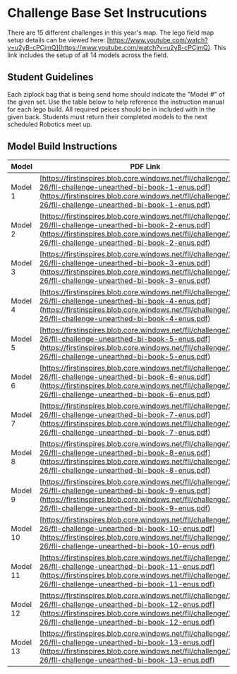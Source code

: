 # Challenge Base Set Instrucutions

There are 15 different challenges in this year's map. The lego field map setup details can be viewed here: [https://www.youtube.com/watch?v=u2yB-cPCjmQ](https://www.youtube.com/watch?v=u2yB-cPCjmQ). This link includes the setup of all 14 models across the field.

## Student Guidelines

Each ziplock bag that is being send home should indicate the "Model #" of the given set. Use the table below to help reference the instruction manual for each lego build. All required peices should be in included with in the given back. Students must return their completed models to the next scheduled Robotics meet up.

## Model Build Instructions

| **Model** | **PDF Link**                                                                                                                                                                                                                          | **Notes** |
|:--------- | ------------------------------------------------------------------------------------------------------------------------------------------------------------------------------------------------------------------------------------- | --------- |
| Model 1   | [https://firstinspires.blob.core.windows.net/fll/challenge/2025-26/fll-challenge-unearthed-bi-book-1-enus.pdf](https://firstinspires.blob.core.windows.net/fll/challenge/2025-26/fll-challenge-unearthed-bi-book-1-enus.pdf)          |           |
| Model 2   | [https://firstinspires.blob.core.windows.net/fll/challenge/2025-26/fll-challenge-unearthed-bi-book-2-enus.pdf](https://firstinspires.blob.core.windows.net/fll/challenge/2025-26/fll-challenge-unearthed-bi-book-2-enus.pdf)          |           |
| Model 3   | [https://firstinspires.blob.core.windows.net/fll/challenge/2025-26/fll-challenge-unearthed-bi-book-3-enus.pdf](https://firstinspires.blob.core.windows.net/fll/challenge/2025-26/fll-challenge-unearthed-bi-book-3-enus.pdf)          |           |
| Model 4   | [https://firstinspires.blob.core.windows.net/fll/challenge/2025-26/fll-challenge-unearthed-bi-book-4-enus.pdf](https://firstinspires.blob.core.windows.net/fll/challenge/2025-26/fll-challenge-unearthed-bi-book-4-enus.pdf)          |           |
| Model 5   | [https://firstinspires.blob.core.windows.net/fll/challenge/2025-26/fll-challenge-unearthed-bi-book-5-enus.pdf](https://firstinspires.blob.core.windows.net/fll/challenge/2025-26/fll-challenge-unearthed-bi-book-5-enus.pdf)          |           |
| Model 6   | [https://firstinspires.blob.core.windows.net/fll/challenge/2025-26/fll-challenge-unearthed-bi-book-6-enus.pdf](https://firstinspires.blob.core.windows.net/fll/challenge/2025-26/fll-challenge-unearthed-bi-book-6-enus.pdf)          |           |
| Model 7   | [https://firstinspires.blob.core.windows.net/fll/challenge/2025-26/fll-challenge-unearthed-bi-book-7-enus.pdf](https://firstinspires.blob.core.windows.net/fll/challenge/2025-26/fll-challenge-unearthed-bi-book-7-enus.pdf)          |           |
| Model 8   | [https://firstinspires.blob.core.windows.net/fll/challenge/2025-26/fll-challenge-unearthed-bi-book-8-enus.pdf](https://firstinspires.blob.core.windows.net/fll/challenge/2025-26/fll-challenge-unearthed-bi-book-8-enus.pdf)          |           |
| Model 9   | [https://firstinspires.blob.core.windows.net/fll/challenge/2025-26/fll-challenge-unearthed-bi-book-9-enus.pdf](https://firstinspires.blob.core.windows.net/fll/challenge/2025-26/fll-challenge-unearthed-bi-book-9-enus.pdf)          |           |
| Model 10  | [https://firstinspires.blob.core.windows.net/fll/challenge/2025-26/fll-challenge-unearthed-bi-book-10-enus.pdf](https://firstinspires.blob.core.windows.net/fll/challenge/2025-26/fll-challenge-unearthed-bi-book-10-enus.pdf)        |           |
| Model 11  | [https://firstinspires.blob.core.windows.net/fll/challenge/2025-26/fll-challenge-unearthed-bi-book-11-enus.pdf](https://firstinspires.blob.core.windows.net/fll/challenge/2025-26/fll-challenge-unearthed-bi-book-11-enus.pdf)        |           |
| Model 12  | [https://firstinspires.blob.core.windows.net/fll/challenge/2025-26/fll-challenge-unearthed-bi-book-12-enus.pdf](https://firstinspires.blob.core.windows.net/fll/challenge/2025-26/fll-challenge-unearthed-bi-book-12-enus.pdf)        |           |
| Model 13  | [https://firstinspires.blob.core.windows.net/fll/challenge/2025-26/fll-challenge-unearthed-bi-book-13-enus.pdf](https://firstinspires.blob.core.windows.net/fll/challenge/2025-26/fll-challenge-unearthed-bi-book-13-enus.pdf)        |           |
